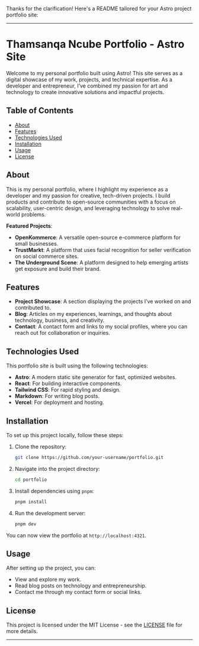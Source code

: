 Thanks for the clarification! Here's a README tailored for your Astro project portfolio site:

---

# Thamsanqa Ncube Portfolio - Astro Site

Welcome to my personal portfolio built using Astro! This site serves as a digital showcase of my work, projects, and technical expertise. As a developer and entrepreneur, I’ve combined my passion for art and technology to create innovative solutions and impactful projects.

## Table of Contents

- [About](#about)
- [Features](#features)
- [Technologies Used](#technologies-used)
- [Installation](#installation)
- [Usage](#usage)
- [License](#license)

## About

This is my personal portfolio, where I highlight my experience as a developer and my passion for creative, tech-driven projects. I build products and contribute to open-source communities with a focus on scalability, user-centric design, and leveraging technology to solve real-world problems.

**Featured Projects**:

- **OpenKommerce**: A versatile open-source e-commerce platform for small businesses.
- **TrustMarkt**: A platform that uses facial recognition for seller verification on social commerce sites.
- **The Underground Scene**: A platform designed to help emerging artists get exposure and build their brand.

## Features

- **Project Showcase**: A section displaying the projects I’ve worked on and contributed to.
- **Blog**: Articles on my experiences, learnings, and thoughts about technology, business, and creativity.
- **Contact**: A contact form and links to my social profiles, where you can reach out for collaboration or inquiries.

## Technologies Used

This portfolio site is built using the following technologies:

- **Astro**: A modern static site generator for fast, optimized websites.
- **React**: For building interactive components.
- **Tailwind CSS**: For rapid styling and design.
- **Markdown**: For writing blog posts.
- **Vercel**: For deployment and hosting.

## Installation

To set up this project locally, follow these steps:

1. Clone the repository:

   ```bash
   git clone https://github.com/your-username/portfolio.git
   ```

2. Navigate into the project directory:

   ```bash
   cd portfolio
   ```

3. Install dependencies using `pnpm`:

   ```bash
   pnpm install
   ```

4. Run the development server:
   ```bash
   pnpm dev
   ```

You can now view the portfolio at `http://localhost:4321`.

## Usage

After setting up the project, you can:

- View and explore my work.
- Read blog posts on technology and entrepreneurship.
- Contact me through my contact form or social links.

## License

This project is licensed under the MIT License - see the [LICENSE](LICENSE) file for more details.

---

